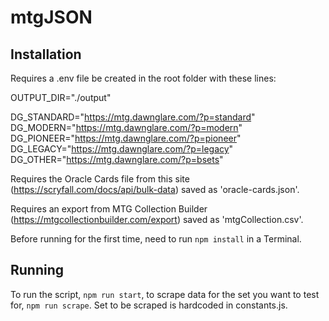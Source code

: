 # mtgJSON

## Installation

Requires a .env file be created in the root folder with these lines:

OUTPUT_DIR="./output"

DG_STANDARD="https://mtg.dawnglare.com/?p=standard"
DG_MODERN="https://mtg.dawnglare.com/?p=modern"
DG_PIONEER="https://mtg.dawnglare.com/?p=pioneer"
DG_LEGACY="https://mtg.dawnglare.com/?p=legacy"
DG_OTHER="https://mtg.dawnglare.com/?p=bsets"

Requires the Oracle Cards file from this site (https://scryfall.com/docs/api/bulk-data) saved as 'oracle-cards.json'.

Requires an export from MTG Collection Builder (https://mtgcollectionbuilder.com/export) saved as 'mtgCollection.csv'.

Before running for the first time, need to run `npm install` in a Terminal.

## Running

To run the script, `npm run start`, to scrape data for the set you want to test for, `npm run scrape`. Set to be scraped is hardcoded in constants.js.
